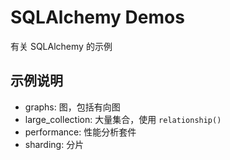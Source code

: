 # SQLAlchemy Demos

有关 SQLAlchemy 的示例

## 示例说明

- graphs: 图，包括有向图
- large_collection: 大量集合，使用 `relationship()`
- performance: 性能分析套件
- sharding: 分片
